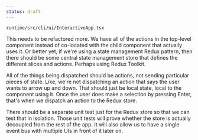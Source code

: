 ```yaml
---
status: draft
---
```


`runtime/src/cli/ui/InteractiveApp.tsx`

This needs to be refactored more. We have all of the actions in the top-level component instead of co-located with the child component that actually uses it. Or better yet, if we're using a state management Redux pattern, then there should be some central state management store that defines the different slices and actions. Perhaps using Redux Toolkit. 

All of the things being dispatched should be actions, not sending particular pieces of state. Like, we're not dispatching an action that says the user wants to arrow up and down. That should just be local state, local to the component using it. Once the user does make a selection by pressing Enter, that's when we dispatch an action to the Redux store. 

There should be a separate unit test just for the Redux store so that we can test that in isolation. Those unit tests will prove whether the store is actually decoupled from the rest of the app. It will also allow us to have a single event bus with multiple UIs in front of it later on. 